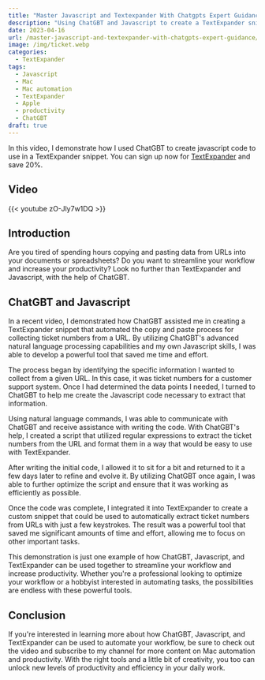 ```yaml
---
title: "Master Javascript and Textexpander With Chatgpts Expert Guidance"
description: "Using ChatGBT and Javascript to create a TextExpander snippet"
date: 2023-04-16
url: /master-javascript-and-textexpander-with-chatgpts-expert-guidance/
image: /img/ticket.webp
categories:
  - TextExpander
tags:
  - Javascript
  - Mac
  - Mac automation
  - TextExpander
  - Apple
  - productivity
  - ChatGBT
draft: true
---
```


In this video, I  demonstrate how I used ChatGBT to create javascript code to use in a TextExpander snippet. You can sign up now for [TextExpander](https://shareasale.com/r.cfm?b=1244193&amp;u=2423013&amp;m=81274&amp;urllink=&amp;afftrack=) and save 20%.

## Video

{{< youtube zO-Jly7w1DQ >}}

## Introduction

Are you tired of spending hours copying and pasting data from URLs into your documents or spreadsheets? Do you want to streamline your workflow and increase your productivity? Look no further than TextExpander and Javascript, with the help of ChatGBT.

## ChatGBT and Javascript

In a recent video, I demonstrated how ChatGBT assisted me in creating a TextExpander snippet that automated the copy and paste process for collecting ticket numbers from a URL. By utilizing ChatGBT's advanced natural language processing capabilities and my own Javascript skills, I was able to develop a powerful tool that saved me time and effort.

The process began by identifying the specific information I wanted to collect from a given URL. In this case, it was ticket numbers for a customer support system. Once I had determined the data points I needed, I turned to ChatGBT to help me create the Javascript code necessary to extract that information.

Using natural language commands, I was able to communicate with ChatGBT and receive assistance with writing the code. With ChatGBT's help, I created a script that utilized regular expressions to extract the ticket numbers from the URL and format them in a way that would be easy to use with TextExpander.

After writing the initial code, I allowed it to sit for a bit and returned to it a few days later to refine and evolve it. By utilizing ChatGBT once again, I was able to further optimize the script and ensure that it was working as efficiently as possible.

Once the code was complete, I integrated it into TextExpander to create a custom snippet that could be used to automatically extract ticket numbers from URLs with just a few keystrokes. The result was a powerful tool that saved me significant amounts of time and effort, allowing me to focus on other important tasks.

This demonstration is just one example of how ChatGBT, Javascript, and TextExpander can be used together to streamline your workflow and increase productivity. Whether you're a professional looking to optimize your workflow or a hobbyist interested in automating tasks, the possibilities are endless with these powerful tools.

## Conclusion

If you're interested in learning more about how ChatGBT, Javascript, and TextExpander can be used to automate your workflow, be sure to check out the video and subscribe to my channel for more content on Mac automation and productivity. With the right tools and a little bit of creativity, you too can unlock new levels of productivity and efficiency in your daily work.